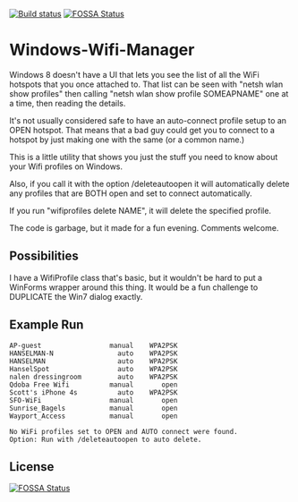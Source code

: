[![Build status](https://ci.appveyor.com/api/projects/status/jp1g7s4mn1hu5egk)](https://ci.appveyor.com/project/ScottHanselman/windows-wifi-manager)
[![FOSSA Status](https://app.fossa.io/api/projects/git%2Bgithub.com%2Fshanselman%2FWindows-Wifi-Manager.svg?type=shield)](https://app.fossa.io/projects/git%2Bgithub.com%2Fshanselman%2FWindows-Wifi-Manager?ref=badge_shield)

Windows-Wifi-Manager
====================

Windows 8 doesn't have a UI that lets you see the list of all the WiFi hotspots that you once attached to. That list can be seen with "netsh wlan show profiles" then calling "netsh wlan show profile SOMEAPNAME" one at a time, then reading the details.

It's not usually considered safe to have an auto-connect profile setup to an OPEN hotspot. That means that a bad guy could get you to connect to a hotspot by just making one with the same (or a common name.)

This is a little utility that shows you just the stuff you need to know about your Wifi profiles on Windows.

Also, if you call it with the option /deleteautoopen it will automatically delete any profiles that are BOTH open and set to connect automatically.

If you run "wifiprofiles delete NAME", it will delete the specified profile.

The code is garbage, but it made for a fun evening. Comments welcome.

## Possibilities

I have a WifiProfile class that's basic, but it wouldn't be hard to put a WinForms wrapper around this thing. It would be a fun challenge to DUPLICATE the Win7 dialog exactly.

## Example Run

````C:\>Wifi.exe
AP-guest                 manual    WPA2PSK
HANSELMAN-N                auto    WPA2PSK
HANSELMAN                  auto    WPA2PSK
HanselSpot                 auto    WPA2PSK
nalen dressingroom         auto    WPA2PSK
Qdoba Free Wifi          manual       open
Scott's iPhone 4s          auto    WPA2PSK
SFO-WiFi                 manual       open
Sunrise_Bagels           manual       open
Wayport_Access           manual       open

No WiFi profiles set to OPEN and AUTO connect were found.
Option: Run with /deleteautoopen to auto delete.
````




## License
[![FOSSA Status](https://app.fossa.io/api/projects/git%2Bgithub.com%2Fshanselman%2FWindows-Wifi-Manager.svg?type=large)](https://app.fossa.io/projects/git%2Bgithub.com%2Fshanselman%2FWindows-Wifi-Manager?ref=badge_large)
